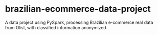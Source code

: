 # brazilian-ecommerce-data-project
A data project using PySpark, processing Brazilian e-commerce real data from Olist, with classified information anonymized.

